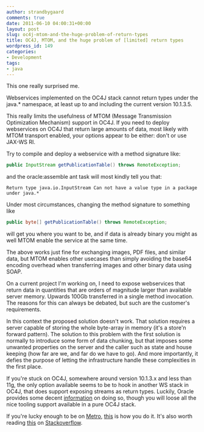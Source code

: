 ```yaml
---
author: strandbygaard
comments: true
date: 2011-06-10 04:00:31+00:00
layout: post
slug: oc4j-mtom-and-the-huge-problem-of-return-types
title: OC4J, MTOM, and the huge problem of [limited] return types
wordpress_id: 149
categories:
- Development
tags:
- java
---
```


This one really surprised me.

Webservices implemented on the OC4J stack cannot return types under the java.* namespace, at least up to and including the current version 10.1.3.5. 

This really limits the usefulness of MTOM (Message Transmission Optimization Mechanism) support in OC4J. If you need to deploy webservices on OC4J that return large amounts of data, most likely with MTOM transport enabled, your options appear to be either: don't or use JAX-WS RI.

Try to compile and deploy a webservice with a method signature like:

``` java
public InputStream getPublicationTable() throws RemoteException;
```
and the oracle:assemble ant task will most kindly tell you that:

`Return type java.io.InputStream Can not have a value type in a package under java.*`

Under most circumstances, changing the method signature to something like

``` java
public byte[] getPublicationTable() throws RemoteException;
```

will get you where you want to be, and if data is already binary you might as well MTOM enable the service at the same time.

The above works just fine for exchanging images, PDF files, and similar data, but MTOM enables other usecases than simply avoiding the base64 encoding overhead when transferring images and other binary data using SOAP.

On a current project I'm working on, I need to expose webservices that return data in quantities that are orders of magnitude larger than available server memory. Upwards 100Gb transferred in a single method invocation. The reasons for this can always be debated, but such are the customer's requirements.

In this context the proposed solution doesn't work. That solution requires a server capable of storing the whole byte-array in memory (it's a store'n forward pattern). The solution to this problem with the first solution is normally to introduce some form of data chunking, but that imposes some unwanted properties on the server and the caller such as state and house keeping (how far are we, and far do we have to go). And more importantly, it defies the purpose of letting the infrastructure handle these complexities in the first place.

If you're stuck on OC4J, somewhere around version 10.1.3.x and less than 11g, the only option available seems to be to hook in another WS stack in OC4J, that does support exposing streams as return types. Luckily, Oracle provides some decent [information](http://download.oracle.com/docs/cd/E12524_01/web.1013/e12290/opensrc.htm#BABDDAIF) on doing so, though you will loose all the nice tooling support available in a pure OC4J stack.

If you're lucky enough to be on [Metro](http://metro.java.net/), [this](http://metro.java.net/guide/Large_Attachments.html) is how you do it. It's also worth reading [this](http://stackoverflow.com/questions/132590/can-a-web-service-return-a-stream) on [Stackoverflow](http://www.stackoverflow.com).
